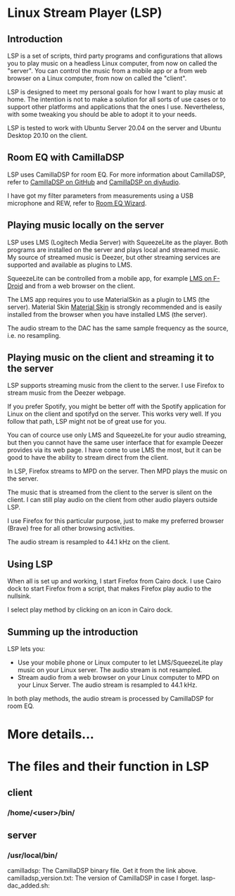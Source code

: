 # Linux Stream Player (LSP)
## Introduction
LSP is a set of scripts, third party programs and configurations that allows you to play music on a headless Linux computer, from now on called the "server". You can control the music from a mobile app or a from web browser on a Linux computer, from now on called the "client".

LSP is designed to meet my personal goals for how I want to play music at home. The intention is not to make a solution for all sorts of use cases or to support other platforms and applications that the ones I use. Nevertheless, with some tweaking you should be able to adopt it to your needs.

LSP is tested to work with Ubuntu Server 20.04 on the server and Ubuntu Desktop 20.10 on the client.

## Room EQ with CamillaDSP
LSP uses CamillaDSP for room EQ. For more information about CamillaDSP, refer to [CamillaDSP on GitHub](https://github.com/HEnquist/camilladsp)
and [CamillaDSP on diyAudio](https://github.com/HEnquist/pycamilladsp).

I have got my filter parameters from measurements using a USB microphone and REW, refer to [Room EQ Wizard](https://www.roomeqwizard.com/).

## Playing music locally on the server
LSP uses LMS (Logitech Media Server) with SqueezeLite as the player. Both programs are installed on the server and plays local and streamed music. My source of streamed music is Deezer, but other streaming services are supported and available as plugins to LMS.

SqueezeLite can be controlled from a mobile app, for example [LMS on F-Droid](https://f-droid.org/en/packages/com.craigd.lmsmaterial.app/) and from a web browser on the client.

The LMS app requires you to use MaterialSkin as a plugin to LMS (the server). Material Skin [Material Skin](https://github.com/CDrummond/lms-material) is strongly recommended and is easily installed from the browser when you have installed LMS (the server).

The audio stream to the DAC has the same sample frequency as the source, i.e. no resampling.

## Playing music on the client and streaming it to the server
LSP supports streaming music from the client to the server. I use Firefox to stream music from the Deezer webpage.

If you prefer Spotify, you might be better off with the Spotify application for Linux on the client and spotifyd on the server. This works very well. If you follow that path, LSP might not be of great use for you.

You can of cource use only LMS and SqueezeLite for your audio streaming, but then you cannot have the same user interface that for example Deezer provides via its web page. I have come to use LMS the most, but it can be good to have the ability to stream direct from the client.

In LSP, Firefox streams to MPD on the server. Then MPD plays the music on the server.

The music that is streamed from the client to the server is silent on the client. I can still play audio on the client from other audio players outside LSP.

I use Firefox for this particular purpose, just to make my preferred browser (Brave) free for all other browsing activities.

The audio stream is resampled to 44.1 kHz on the client.

## Using LSP
When all is set up and working, I start Firefox from Cairo dock. I use Cairo dock to start Firefox from a script, that makes Firefox play audio to the nullsink.

I select play method by clicking on an icon in Cairo dock.

## Summing up the introduction
LSP lets you:
* Use your mobile phone or Linux computer to let LMS/SqueezeLite play music on your Linux server. The audio stream is not resampled.
* Stream audio from a web browser on your Linux computer to MPD on your Linux Server. The audio stream is resampled to 44.1 kHz.

In both play methods, the audio stream is processed by CamillaDSP for room EQ.

# More details...


# The files and their function in LSP
## client
### /home/\<user\>/bin/

## server
### /usr/local/bin/
camilladsp: The CamillaDSP binary file. Get it from the link above.
camilladsp_version.txt: The version of CamillaDSP in case I forget.
lasp-dac_added.sh: 



